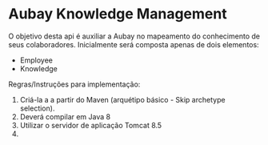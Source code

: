 # Aubay Knowledge Management

O objetivo desta api é auxiliar a Aubay no mapeamento do conhecimento de seus colaboradores.
Inicialmente será composta apenas de dois elementos:

- Employee
- Knowledge

Regras/Instruções para implementação:

1) Criá-la a a partir do Maven (arquétipo básico - Skip archetype selection). 
2) Deverá compilar em Java 8
3) Utilizar o servidor de aplicação Tomcat 8.5
4) 
